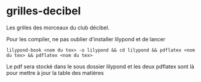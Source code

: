 # grilles-decibel
Les grilles des morceaux du club décibel.

Pour les compiler, ne pas oublier d'installer lilypond et de lancer
```
lilypond-book <nom du tex> -o lilypond && cd lilypond && pdflatex <nom du tex> && pdflatex <nom du tex>
```

Le pdf sera stocké dans le sous dossier lilypond et les deux pdflatex sont là pour mettre à jour la table des matières

